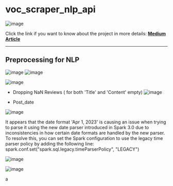 # voc_scraper_nlp_api




![image](https://github.com/kwoolaid725/voc_scraper_nlp_api/assets/107806433/d317d006-7014-4330-b416-0ead6b00c8dc)


Click the link if you want to know about the project in more details:
**[Medium Article](https://medium.com/@kwh0725/voice-of-the-customer-voc-web-scraping-and-nlp-pipeline-with-python-17fd72f82167)**


-------------------------------------------------------------





## Preprocessing for NLP 

![image](https://github.com/kwoolaid725/voc_scraper_nlp_api/assets/107806433/816869ae-330f-4932-8939-7341abd698f1)
![image](https://github.com/kwoolaid725/voc_scraper_nlp_api/assets/107806433/f716d857-792a-4ced-9e71-85744d604517)

![image](https://github.com/kwoolaid725/voc_scraper_nlp_api/assets/107806433/c3f7d342-4cac-4cc7-9f46-05eef28bce79)

- Dropping NaN Reviews ( for both 'Title' and 'Content' empty)
![image](https://github.com/kwoolaid725/voc_scraper_nlp_api/assets/107806433/479611df-559d-4315-a27a-84b0ea2921b5)

- Post_date

![image](https://github.com/kwoolaid725/voc_scraper_nlp_api/assets/107806433/e1b1265b-7188-4c17-b9c1-d79e3476ebc5)

It appears that the date format 'Apr 1, 2023' is causing an issue when trying to parse it using the new date parser introduced in Spark 3.0 due to inconsistencies in how certain date formats are handled by the new parser.
To resolve this, you can set the Spark configuration to use the legacy time parser policy by adding the following line: spark.conf.set("spark.sql.legacy.timeParserPolicy", "LEGACY")

![image](https://github.com/kwoolaid725/voc_scraper_nlp_api/assets/107806433/adb31a53-2135-4f01-a262-c6ac29395335)

![image](https://github.com/kwoolaid725/voc_scraper_nlp_api/assets/107806433/846f3631-3165-4371-83d3-10a2b2be1f36)


a

